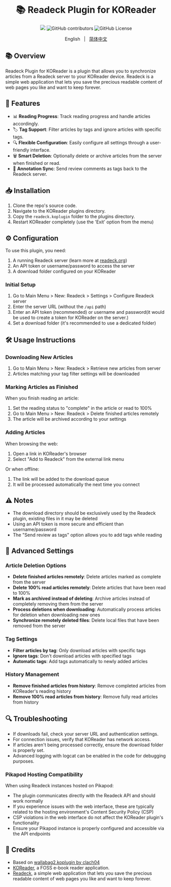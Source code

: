 <div align="center">

# 📚 Readeck Plugin for KOReader

<a title="hits" target="_blank" href="https://github.com/iceyear/readeck.koplugin"><img src="https://hits.b3log.org/iceyear/readeck.koplugin.svg" ></a> ![GitHub contributors](https://img.shields.io/github/contributors/iceyear/readeck.koplugin) ![GitHub License](https://img.shields.io/github/license/iceyear/readeck.koplugin)

English &nbsp;&nbsp;|&nbsp;&nbsp; [简体中文](README_ZH.md)

</div>

## 📚 Overview

Readeck Plugin for KOReader is a plugin that allows you to synchronize articles from a Readeck server to your KOReader device. Readeck is a simple web application that lets you save the precious readable content of web pages you like and want to keep forever.

## 🌟 Features

- 📊 **Reading Progress**: Track reading progress and handle articles accordingly.
- 🏷️ **Tag Support**: Filter articles by tags and ignore articles with specific tags.
- 🔍 **Flexible Configuration**: Easily configure all settings through a user-friendly interface.
- 🗑️ **Smart Deletion**: Optionally delete or archive articles from the server when finished or read.
- 📝 **Annotation Sync**: Send review comments as tags back to the Readeck server.

## 📥 Installation

1. Clone the repo's source code.
2. Navigate to the KOReader plugins directory.
3. Copy the `readeck.koplugin` folder to the plugins directory.
4. Restart KOReader completely (use the 'Exit' option from the menu)

## ⚙️ Configuration

To use this plugin, you need:

1. A running Readeck server (learn more at [readeck.org](https://www.readeck.org))
2. An API token or username/password to access the server
3. A download folder configured on your KOReader

### Initial Setup

1. Go to Main Menu > New: Readeck > Settings > Configure Readeck server
2. Enter the server URL (without the `/api` path)
3. Enter an API token (recommended) or username and password(it would be used to create a token for KOReader on the server.)
4. Set a download folder (it's recommended to use a dedicated folder)

## 🛠️ Usage Instructions

### Downloading New Articles

1. Go to Main Menu > New: Readeck > Retrieve new articles from server
2. Articles matching your tag filter settings will be downloaded

### Marking Articles as Finished

When you finish reading an article:

1. Set the reading status to "complete" in the article or read to 100%
2. Go to Main Menu > New: Readeck > Delete finished articles remotely
3. The article will be archived according to your settings

### Adding Articles

When browsing the web:

1. Open a link in KOReader's browser
2. Select "Add to Readeck" from the external link menu

Or when offline:

1. The link will be added to the download queue
2. It will be processed automatically the next time you connect

## ⚠️ Notes

- The download directory should be exclusively used by the Readeck plugin, existing files in it may be deleted
- Using an API token is more secure and efficient than username/password
- The "Send review as tags" option allows you to add tags while reading

## 🔧 Advanced Settings

### Article Deletion Options

- **Delete finished articles remotely**: Delete articles marked as complete from the server
- **Delete 100% read articles remotely**: Delete articles that have been read to 100%
- **Mark as archived instead of deleting**: Archive articles instead of completely removing them from the server
- **Process deletions when downloading**: Automatically process articles for deletion when downloading new ones
- **Synchronize remotely deleted files**: Delete local files that have been removed from the server

### Tag Settings

- **Filter articles by tag**: Only download articles with specific tags
- **Ignore tags**: Don't download articles with specified tags
- **Automatic tags**: Add tags automatically to newly added articles

### History Management

- **Remove finished articles from history**: Remove completed articles from KOReader's reading history
- **Remove 100% read articles from history**: Remove fully read articles from history

## 🔍 Troubleshooting

- If downloads fail, check your server URL and authentication settings.
- For connection issues, verify that KOReader has network access.
- If articles aren't being processed correctly, ensure the download folder is properly set.
- Advanced logging with logcat can be enabled in the code for debugging purposes.

### Pikapod Hosting Compatibility

When using Readeck instances hosted on Pikapod:

- The plugin communicates directly with the Readeck API and should work normally
- If you experience issues with the web interface, these are typically related to the hosting environment's Content Security Policy (CSP)
- CSP violations in the web interface do not affect the KOReader plugin's functionality
- Ensure your Pikapod instance is properly configured and accessible via the API endpoints

## 🙏 Credits

- Based on [wallabag2.koplugin by clach04](https://github.com/clach04/wallabag2.koplugin)
- [KOReader](https://github.com/koreader/koreader), a FOSS e-book reader application.
- [Readeck](https://readeck.org), a simple web application that lets you save the precious readable content of web pages you like and want to keep forever.
